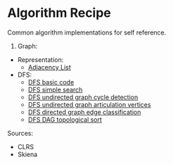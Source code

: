 # Algorithm Recipe
Common algorithm implementations for self reference.

1. Graph:
  - Representation:
      - [Adjacency List](src/org/lahsivjar/graph/AdjList.java)
  - DFS:
      - [DFS basic code](src/org/lahsivjar/graph/dfs/DFS.java)
      - [DFS simple search](src/org/lahsivjar/graph/dfs/SimpleSearch.java)
      - [DFS undirected graph cycle detection](src/org/lahsivjar/graph/dfs/CycleDetectionUndirectedGraph.java)
      - [DFS undirected graph articulation vertices](src/org/lahsivjar/graph/dfs/ArticulationVertices.java)
      - [DFS directed graph edge classification](src/org/lahsivjar/graph/dfs/DirectedGraphEdgeClassification.java)
      - [DFS DAG topological sort](src/org/lahsivjar/graph/dfs/TopologicalSorting.java)

Sources:
- CLRS
- Skiena
